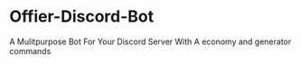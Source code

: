 # Offier-Discord-Bot
A Mulitpurpose Bot For Your Discord Server With A economy and generator commands
